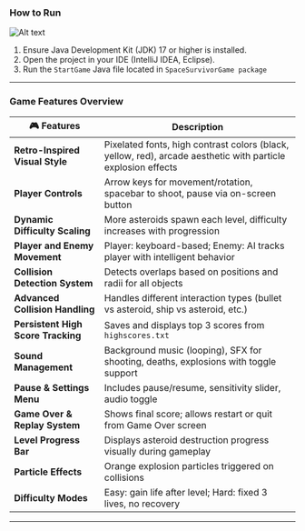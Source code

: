 ### **How to Run**
![Alt text](src/images/your-image.png)

1. Ensure Java Development Kit (JDK) 17 or higher is installed.
2. Open the project in your IDE (IntelliJ IDEA, Eclipse).
3. Run the `StartGame` Java file located in `SpaceSurvivorGame package`
---
### **Game Features Overview**

| 🎮 Features                          | Description |
|------------------------------------|-------------|
| **Retro-Inspired Visual Style**    | Pixelated fonts, high contrast colors (black, yellow, red), arcade aesthetic with particle explosion effects |
| **Player Controls**                | Arrow keys for movement/rotation, spacebar to shoot, pause via on-screen button |
| **Dynamic Difficulty Scaling**     | More asteroids spawn each level, difficulty increases with progression |
| **Player and Enemy Movement**      | Player: keyboard-based; Enemy: AI tracks player with intelligent behavior |
| **Collision Detection System**     | Detects overlaps based on positions and radii for all objects |
| **Advanced Collision Handling**    | Handles different interaction types (bullet vs asteroid, ship vs asteroid, etc.) |
| **Persistent High Score Tracking** | Saves and displays top 3 scores from `highscores.txt` |
| **Sound Management**               | Background music (looping), SFX for shooting, deaths, explosions with toggle support |
| **Pause & Settings Menu**          | Includes pause/resume, sensitivity slider, audio toggle |
| **Game Over & Replay System**      | Shows final score; allows restart or quit from Game Over screen |
| **Level Progress Bar**             | Displays asteroid destruction progress visually during gameplay |
| **Particle Effects**               | Orange explosion particles triggered on collisions |
| **Difficulty Modes**               | Easy: gain life after level; Hard: fixed 3 lives, no recovery |

---
